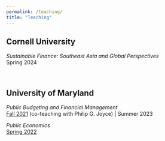 ```yaml
---
permalink: /teaching/
title: "Teaching"
---
```


Cornell University
---
*Sustainable Finance: Southeast Asia and Global Perspectives* <br> 
Spring 2024

<br />

University of Maryland
---
*Public Budgeting and Financial Management* <br> 
[Fall 2021](https://docs.google.com/gview?embedded=true&url=https://asuryoprabowo.github.io/files/PLCY670_2021_Joyce_SuryoPrabowo.pdf) (co-teaching with Philip G. Joyce) | Summer 2023

*Public Economics* <br> 
[Spring 2022](https://docs.google.com/gview?embedded=true&url=https://asuryoprabowo.github.io/files/PLCY303_2022_SuryoPrabowo.pdf)

<br />
